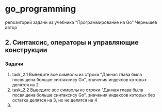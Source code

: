 # go_programming
репозиторий задачи из учебника "Программирование на Go" Чернышев автор

## 2. Синтаксис, операторы и управляющие конструкции
### Задачи
1. task_2.1
    Выведите все символы из строки 
    "Данная глава была посвящена больше синтаксису Go",
    значения индексов которых делятся на 2
2. task_2.2
	Выведите все символы из строки 
	"Данная глава была посвящена больше синтаксису Go",
	значения индексов которых без остатка делятся на 3, но не делятся на 4
3. 
   

